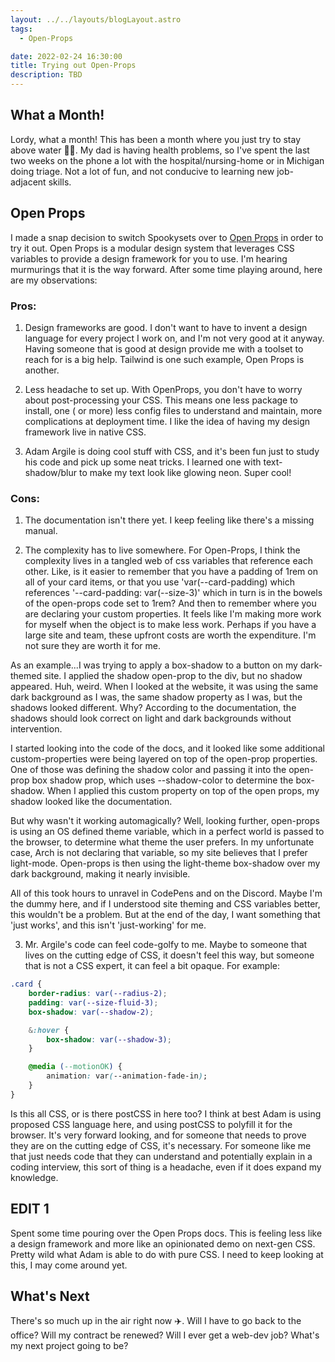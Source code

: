 ```yaml
---
layout: ../../layouts/blogLayout.astro
tags:
  - Open-Props

date: 2022-02-24 16:30:00
title: Trying out Open-Props
description: TBD
---
```


## What a Month!

Lordy, what a month! This has been a month where you just try to stay above water 🏊‍♂️. My dad is having health problems, so I've spent the last two weeks on the phone a lot with the hospital/nursing-home or in Michigan doing triage. Not a lot of fun, and not conducive to learning new job-adjacent skills.

## Open Props

I made a snap decision to switch Spookysets over to [Open Props](https://open-props.style) in order to try it out. Open Props is a modular design system that leverages CSS variables to provide a design framework for you to use. I'm hearing murmurings that it is the way forward. After some time playing around, here are my observations:

### Pros:

1. Design frameworks are good. I don't want to have to invent a design language for every project I work on, and I'm not very good at it anyway. Having someone that is good at design provide me with a toolset to reach for is a big help. Tailwind is one such example, Open Props is another.

2. Less headache to set up. With OpenProps, you don't have to worry about post-processing your CSS. This means one less package to install, one ( or more) less config files to understand and maintain, more complications at deployment time. I like the idea of having my design framework live in native CSS.

3. Adam Argile is doing cool stuff with CSS, and it's been fun just to study his code and pick up some neat tricks. I learned one with text-shadow/blur to make my text look like glowing neon. Super cool!

### Cons:

1. The documentation isn't there yet. I keep feeling like there's a missing manual.

2. The complexity has to live somewhere. For Open-Props, I think the complexity lives in a tangled web of css variables that reference each other. Like, is it easier to remember that you have a padding of 1rem on all of your card items, or that you use 'var(--card-padding) which references '--card-padding: var(--size-3)' which in turn is in the bowels of the open-props code set to 1rem? And then to remember where you are declaring your custom properties. It feels like I'm making more work for myself when the object is to make less work. Perhaps if you have a large site and team, these upfront costs are worth the expenditure. I'm not sure they are worth it for me.

As an example...I was trying to apply a box-shadow to a button on my dark-themed site. I applied the shadow open-prop to the div, but no shadow appeared. Huh, weird. When I looked at the website, it was using the same dark background as I was, the same shadow property as I was, but the shadows looked different. Why? According to the documentation, the shadows should look correct on light and dark backgrounds without intervention.

I started looking into the code of the docs, and it looked like some additional custom-properties were being layered on top of the open-prop properties. One of those was defining the shadow color and passing it into the open-prop box shadow prop, which uses --shadow-color to determine the box-shadow. When I applied this custom property on top of the open props, my shadow looked like the documentation.

But why wasn't it working automagically? Well, looking further, open-props is using an OS defined theme variable, which in a perfect world is passed to the browser, to determine what theme the user prefers. In my unfortunate case, Arch is not declaring that variable, so my site believes that I prefer light-mode. Open-props is then using the light-theme box-shadow over my dark background, making it nearly invisible.

All of this took hours to unravel in CodePens and on the Discord. Maybe I'm the dummy here, and if I understood site theming and CSS variables better, this wouldn't be a problem. But at the end of the day, I want something that 'just works', and this isn't 'just-working' for me.

3. Mr. Argile's code can feel code-golfy to me. Maybe to someone that lives on the cutting edge of CSS, it doesn't feel this way, but someone that is not a CSS expert, it can feel a bit opaque. For example:

```css
.card {
	border-radius: var(--radius-2);
	padding: var(--size-fluid-3);
	box-shadow: var(--shadow-2);

	&:hover {
		box-shadow: var(--shadow-3);
	}

	@media (--motionOK) {
		animation: var(--animation-fade-in);
	}
}
```

Is this all CSS, or is there postCSS in here too? I think at best Adam is using proposed CSS language here, and using postCSS to polyfill it for the browser. It's very forward looking, and for someone that needs to prove they are on the cutting edge of CSS, it's necessary. For someone like me that just needs code that they can understand and potentially explain in a coding interview, this sort of thing is a headache, even if it does expand my knowledge.

## EDIT 1

Spent some time pouring over the Open Props docs. This is feeling less like a design framework and more like an opinionated demo on next-gen CSS. Pretty wild what Adam is able to do with pure CSS. I need to keep looking at this, I may come around yet.

## What's Next

There's so much up in the air right now ✈️. Will I have to go back to the office? Will my contract be renewed? Will I ever get a web-dev job? What's my next project going to be?
